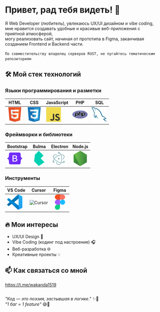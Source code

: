 # Привет, рад тебя видеть! 👋

Я Web Developer (любитель), увлекаюсь UX/UI дизайном и vibe coding,   
мне нравится создавать удобные и красивые веб-приложения с приятной атмосферой,   
могу реализовать сайт, начиная от прототипа в Figma, заканчивая созданием Frontend и Backend части.   
   
`По совместительству владелец серверов RUST, не пугайтесь тематическим репозиториям`

## 🛠️ Мой стек технологий

### Языки программирования и разметки
| HTML | CSS | JavaScript | PHP | SQL |
|------|-----|------------|-----|-----|
| <img src="https://raw.githubusercontent.com/devicons/devicon/master/icons/html5/html5-original.svg" width="50"> | <img src="https://raw.githubusercontent.com/devicons/devicon/master/icons/css3/css3-original.svg" width="50"> | <img src="https://raw.githubusercontent.com/devicons/devicon/master/icons/javascript/javascript-original.svg" width="50"> | <img src="https://raw.githubusercontent.com/devicons/devicon/master/icons/php/php-original.svg" width="50"> | <img src="https://raw.githubusercontent.com/devicons/devicon/master/icons/mysql/mysql-original.svg" width="50"> |

### Фреймворки и библиотеки
| Bootstrap | Bulma | Electron | Node.js |
|-----------|-------|----------|---------|
| <img src="https://raw.githubusercontent.com/devicons/devicon/master/icons/bootstrap/bootstrap-plain.svg" width="50" alt="Bootstrap"> | <img src="https://raw.githubusercontent.com/devicons/devicon/master/icons/bulma/bulma-plain.svg" width="50" alt="Bulma"> | <img src="https://raw.githubusercontent.com/devicons/devicon/master/icons/electron/electron-original.svg" width="50" alt="Electron"> | <img src="https://raw.githubusercontent.com/devicons/devicon/master/icons/nodejs/nodejs-original.svg" width="50" alt="Node.js"> |

### Инструменты
| VS Code | Cursor | Figma |
|--------------------|--------|-------|
| <img src="https://raw.githubusercontent.com/devicons/devicon/master/icons/vscode/vscode-original.svg" width="50" alt="VSCode"> | <img src="https://www.cursor.com/favicon-48x48.png" width="50" alt="Cursor"> | <img src="https://raw.githubusercontent.com/devicons/devicon/master/icons/figma/figma-original.svg" width="50" alt="Figma"> |

## 🔥 Мои интересы
- UX/UI Design 🎨
- Vibe Coding (кодинг под настроение) 🎧
- Веб-разработка 🌐
- Креативные проекты 💡

## 📫 Как связаться со мной
https://t.me/wakanda1519

##

*"Код — это поэзия, застывшая в логике."* ✨📜  
*"1 баг = 1 feature"* 😅🐞  
